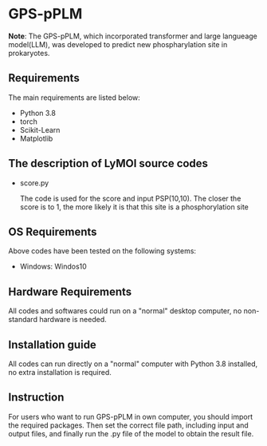 # GPS-pPLM
**Note**: The GPS-pPLM, which incorporated transformer and large langueage model(LLM), was developed to predict new phospharylation site in prokaryotes. 

## Requirements

The main requirements are listed below:

* Python 3.8
* torch
* Scikit-Learn
* Matplotlib

## The description of LyMOI source codes

* score.py

    The code is used for the score and input PSP(10,10). The closer the score is to 1, the more likely it is that this site is a phosphorylation site


## OS Requirements

Above codes have been tested on the following systems:

* Windows: Windos10

## Hardware Requirements

All codes and softwares could run on a "normal" desktop computer, no non-standard hardware is needed.

## Installation guide

All codes can run directly on a "normal" computer with Python 3.8 installed, no extra installation is required.

## Instruction

For users who want to run GPS-pPLM in own computer, you should import the required packages. Then set the correct file path, including input and output files, and finally run the .py file of the model to obtain the result file.


